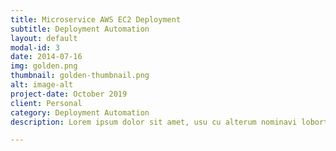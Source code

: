 ```yaml
---
title: Microservice AWS EC2 Deployment
subtitle: Deployment Automation
layout: default
modal-id: 3
date: 2014-07-16
img: golden.png
thumbnail: golden-thumbnail.png
alt: image-alt
project-date: October 2019
client: Personal
category: Deployment Automation
description: Lorem ipsum dolor sit amet, usu cu alterum nominavi lobortis. At duo novum diceret. Tantas apeirian vix et, usu sanctus postulant inciderint ut, populo diceret necessitatibus in vim. Cu eum dicam feugiat noluisse.

---
```

